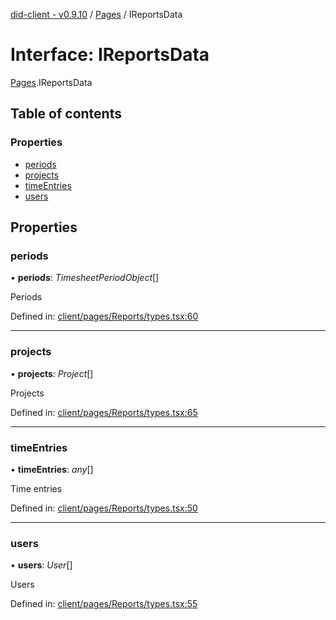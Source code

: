 [did-client - v0.9.10](../README.md) / [Pages](../modules/pages.md) / IReportsData

# Interface: IReportsData

[Pages](../modules/pages.md).IReportsData

## Table of contents

### Properties

- [periods](pages.ireportsdata.md#periods)
- [projects](pages.ireportsdata.md#projects)
- [timeEntries](pages.ireportsdata.md#timeentries)
- [users](pages.ireportsdata.md#users)

## Properties

### periods

• **periods**: *TimesheetPeriodObject*[]

Periods

Defined in: [client/pages/Reports/types.tsx:60](https://github.com/Puzzlepart/did/blob/dev/client/pages/Reports/types.tsx#L60)

___

### projects

• **projects**: *Project*[]

Projects

Defined in: [client/pages/Reports/types.tsx:65](https://github.com/Puzzlepart/did/blob/dev/client/pages/Reports/types.tsx#L65)

___

### timeEntries

• **timeEntries**: *any*[]

Time entries

Defined in: [client/pages/Reports/types.tsx:50](https://github.com/Puzzlepart/did/blob/dev/client/pages/Reports/types.tsx#L50)

___

### users

• **users**: *User*[]

Users

Defined in: [client/pages/Reports/types.tsx:55](https://github.com/Puzzlepart/did/blob/dev/client/pages/Reports/types.tsx#L55)
